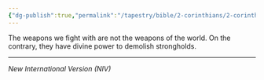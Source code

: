 ```yaml
---
{"dg-publish":true,"permalink":"/tapestry/bible/2-corinthians/2-corinthians-10-4/","title":"2 Corinthians 10:4","tags":["bible-verse","bible-verse"],"dgHomeLink":true,"dgShowLocalGraph":true,"dgEnableSearch":true}
---
```


The weapons we fight with are not the weapons of the world. On the contrary, they have divine power to demolish strongholds.

---
*New International Version (NIV)*
